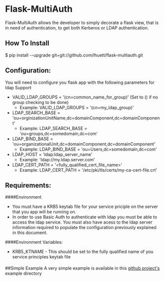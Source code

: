 # Flask-MultiAuth
Flask-MultiAuth allows the developer to simply decorate a flask view, that is in need of authentication, to get both
Kerberos or LDAP authentication.

## How To Install

$ pip install --upgrade git+git://github.com/lhuett/flask-multiauth.git

## Configuration:
You will need to configure you flask app with the following parameters for ldap Support

- VALID_LDAP_GROUPS = '(cn=common_name_for_group)'     (Set to () if no group checking to be done)
    - Example: VALID_LDAP_GROUPS = '(cn=my_ldap_group)'
- LDAP_SEARCH_BASE = 'ou=orginizationUnitName,dc=domainComponent,dc=domainComponent'
    - Example: LDAP_SEARCH_BASE = 'ou=groups,dc=somedomain,dc=com'
- LDAP_BIND_BASE = 'ou=organizationalUnit,dc=domainComponent,dc=domainComponent'
    - Example: LDAP_BIND_BASE = 'ou=Users,dc=somedomain,dc=com'
- LDAP_HOST = 'ldap:ldap_server_name'
    - Example: 'ldap://my.ldap.server.com'
- LDAP_CERT_PATH = '<fully_qualified_cert_file_name>'
    - Example: LDAP_CERT_PATH = '/etc/pki/tls/certs/my-ca-cert-file.crt'
    
## Requirements:

####Environment
- You must have a KRB5 keytab file for your service priciple on the server that you app will be 
running on.
- In order to use Basic Auth to authenticate with ldap you must be able to access the ldap 
service. You must also have acess to the ldap server information required to populate the 
configuration previously explained in this document. 

####Environment Variables:
- KRB5_KTNAME - This should be set to the fully qualified name of you service principles keytab file

####

##Simple Example
A very simple example is available in this [github project's](https://github.com/lhuett/flask-multiauth)
example directory 






